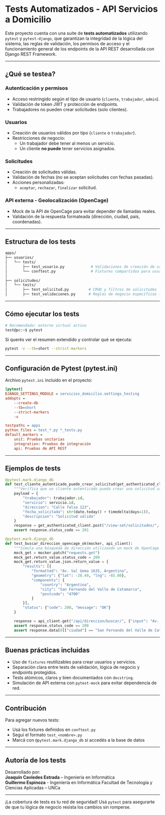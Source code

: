 # Tests Automatizados - API Servicios a Domicilio

Este proyecto cuenta con una suite de **tests automatizados** utilizando `pytest` y `pytest-django`, que garantizan la integridad de la lógica del sistema, las reglas de validación, los permisos de acceso y el funcionamiento general de los endpoints de la API REST desarrollada con Django REST Framework.

---

## ¿Qué se testea?

### Autenticación y permisos
- Acceso restringido según el tipo de usuario (`cliente`, `trabajador`, `admin`).
- Validación de token JWT y protección de endpoints.
- Trabajadores no pueden crear solicitudes (solo clientes).

### Usuarios
- Creación de usuarios válidos por tipo (`cliente` o `trabajador`).
- Restricciones de negocio:
  - Un trabajador debe tener al menos un servicio.
  - Un cliente **no puede** tener servicios asignados.

### Solicitudes
- Creación de solicitudes válidas.
- Validación de fechas (no se aceptan solicitudes con fechas pasadas).
- Acciones personalizadas:
  - `aceptar`, `rechazar`, `finalizar` solicitud.

### API externa - Geolocalización (OpenCage)
- Mock de la API de OpenCage para evitar depender de llamadas reales.
- Validación de la respuesta formateada (dirección, ciudad, país, coordenadas).


---

## Estructura de los tests

```bash
apps/
├── usuarios/
│   └── tests/
│       ├── test_usuario.py            # Validaciones de creación de usuarios y permisos
│       └── conftest.py                # Fixtures compartidos para usuarios
│
├── solicitudes/
│   └── tests/
│       ├── test_solicitud.py         # CRUD y filtros de solicitudes
│       ├── test_validaciones.py      # Reglas de negocio específicas (fechas, roles, etc.)
```

---

## Cómo ejecutar los tests

```bash
# Recomendado: entorno virtual activo
test@pc:~$ pytest
```

Si querés ver el resumen extendido y controlar qué se ejecuta:

```bash
pytest -v --tb=short --strict-markers
```

---

## Configuración de Pytest (pytest.ini)

Archivo `pytest.ini` incluido en el proyecto:

```ini
[pytest]
DJANGO_SETTINGS_MODULE = servicios_domicilio.settings_testing
addopts = 
    --create-db
    --tb=short
    --strict-markers
    -v

testpaths = apps
python_files = test_*.py *_tests.py
default_markers =
    unit: Pruebas unitarias
    integration: Pruebas de integración
    api: Pruebas de API REST
```

---

## Ejemplos de tests

```python
@pytest.mark.django_db
def test_cliente_autenticado_puede_crear_solicitud(get_authenticated_client, trabajador, servicio):
    """Verifica que un cliente autenticado pueda crear una solicitud válida."""
    payload = {
        "trabajador": trabajador.id,
        "servicio": servicio.id,
        "direccion": "Calle falsa 123",
        "fecha_solicitada": str(date.today() + timedelta(days=1)),
        "descripcion": "Solicitud válida"
    }
    response = get_authenticated_client.post("/view-set/solicitudes/", data=payload, format="json")
    assert response.status_code == 201
```

```python
@pytest.mark.django_db
def test_buscar_direccion_opencage_ok(mocker, api_client):
    """Simula una búsqueda de dirección utilizando un mock de OpenCage API."""
    mock_get = mocker.patch("requests.get")
    mock_get.return_value.status_code = 200
    mock_get.return_value.json.return_value = {
        "results": [{
            "formatted": "Av. Sal Gema 1635, Argentina",
            "geometry": {"lat": -28.49, "lng": -65.80},
            "components": {
                "country": "Argentina",
                "city": "San Fernando del Valle de Catamarca",
                "postcode": "4700"
            }
        }],
        "status": {"code": 200, "message": "OK"}
    }

    response = api_client.get("/api/direccion/buscar/", {"input": "Av. Sal Gema 1635"})
    assert response.status_code == 200
    assert response.data[0]["ciudad"] == "San Fernando del Valle de Catamarca"
```

---

## Buenas prácticas incluidas

- Uso de `fixtures` reutilizables para crear usuarios y servicios.
- Separación clara entre tests de validación, lógica de negocio y endpoints protegidos.
- Tests atómicos, claros y bien documentados con `docstring`.
- Simulación de API externa con `pytest-mock` para evitar dependencia de red.

---

## Contribución

Para agregar nuevos tests:
- Usá los fixtures definidos en `conftest.py`
- Seguí el formato `test_<nombre>.py`
- Marcá con `@pytest.mark.django_db` si accedés a la base de datos

---

## Autoría de los tests

Desarrollado por:  
**Joaquín Caviedes Estrada** – Ingeniería en Informática  
**Guillermo Espinoza** - Ingeniería en Informática
Facultad de Tecnología y Ciencias Aplicadas – UNCa

---

¡La cobertura de tests es tu red de seguridad!
Usá `pytest` para asegurarte de que tu lógica de negocio resista los cambios sin romperse.
